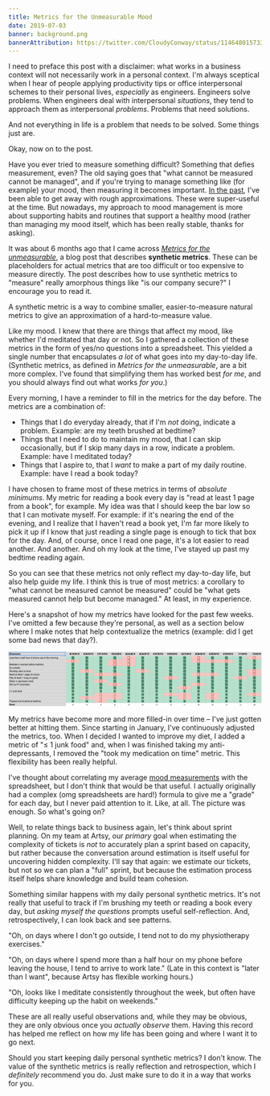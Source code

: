 ```yaml
---
title: Metrics for the Unmeasurable Mood
date: 2019-07-03
banner: background.png
bannerAttribution: https://twitter.com/CloudyConway/status/1146480157336702976
---
```



I need to preface this post with a disclaimer: what works in a business context will not necessarily work in a personal context. I'm always sceptical when I hear of people applying productivity tips or office interpersonal schemes to their personal lives, _especially_ as engineers. Engineers solve problems. When engineers deal with interpersonal _situations_, they tend to approach them as interpersonal _problems_. Problems that need solutions. 

And not everything in life is a problem that needs to be solved. Some things just are.

Okay, now on to the post.


Have you ever tried to measure something difficult? Something that defies measurement, even? The old saying goes that "what cannot be measured cannot be managed", and if you're trying to manage something like (for example) your mood, then measuring it becomes important. [In the past](https://ashfurrow.com/blog/all-i-can-say-is-im-excited/), I've been able to get away with rough approximations. These were super-useful at the time. But nowadays, my approach to mood management is more about supporting habits and routines that support a healthy mood (rather than managing my mood itself, which has been really stable, thanks for asking).

It was about 6 months ago that I came across _[Metrics for the unmeasurable](https://lethain.com/metrics-for-the-unmeasurable/)_, a blog post that describes **synthetic metrics**. These can be placeholders for actual metrics that are too difficult or too expensive to measure directly. The post describes how to use synthetic metrics to "measure" really amorphous things like "is our company secure?" I encourage you to read it.

A synthetic metric is a way to combine smaller, easier-to-measure natural metrics to give an approximation of a hard-to-measure value. 

Like my mood. I knew that there are things that affect my mood, like whether I'd meditated that day or not. So I gathered a collection of these metrics in the form of yes/no questions into a spreadsheet. This yielded a single number that encapsulates _a lot_ of what goes into my day-to-day life. (Synthetic metrics, as defined in _Metrics for the unmeasurable_, are a bit more complex. I've found that simplifying them has worked best _for me_, and you should always find out what works _for you_.)

Every morning, I have a reminder to fill in the metrics for the day before. The metrics are a combination of:

- Things that I do everyday already, that if I'm _not_ doing, indicate a problem. Example: are my teeth brushed at bedtime?
- Things that I need to do to maintain my mood, that I can skip occasionally, but if I skip many days in a row, indicate a problem. Example: have I meditated today?
- Things that I aspire to, that I _want_ to make a part of my daily routine. Example: have I read a book today?

I have chosen to frame most of these metrics in terms of _absolute minimums_. My metric for reading a book every day is "read at least 1 page from a book", for example. My idea was that I should keep the bar low so that I can motivate myself. For example: if it's nearing the end of the evening, and I realize that I haven't read a book yet, I'm far more likely to pick it up if I know that just reading a single page is enough to tick that box for the day. And, of course, once I read one page, it's a lot easier to read another. And another. And oh my look at the time, I've stayed up past my bedtime reading again.

So you can see that these metrics not only reflect my day-to-day life, but also help guide my life. I think this is true of most metrics: a corollary to "what cannot be measured cannot be measured" could be "what gets measured cannot help but become managed." At least, in my experience.

Here's a snapshot of how my metrics have looked for the past few weeks. I've omitted a few because they're personal, as well as a section below where I make notes that help contextualize the metrics (example: did I get some bad news that day?).

<Wide>

![Screenshot of my spreadsheet](metrics.png)

</Wide>

My metrics have become more and more filled-in over time – I've just gotten better at hitting them. Since starting in January, I've continuously adjusted the metrics, too. When I decided I wanted to improve my diet, I added a metric of "≤ 1 junk food" and, when I was finished taking my anti-depressants, I removed the "took my medication on time" metric. This flexibility has been really helpful.

I've thought about correlating my average [mood measurements](https://github.com/KrauseFx/mood) with the spreadsheet, but I don't think that would be that useful. I actually originally had a complex (omg spreadsheets are hard!) formula to give me a "grade" for each day, but I never paid attention to it. Like, at all. The picture was enough. So what's going on?

Well, to relate things back to business again, let's think about sprint planning. On my team at Artsy, our _primary_ goal when estimating the complexity of tickets is _not_ to accurately plan a sprint based on capacity, but rather because the conversation around estimation is itself useful for uncovering hidden complexity. I'll say that again: we estimate our tickets, but not so we can plan a "full" sprint, but because the estimation process itself helps share knowledge and build team cohesion.

Something similar happens with my daily personal synthetic metrics. It's not really that useful to track if I'm brushing my teeth or reading a book every day, but _asking myself the questions_ prompts useful self-reflection. And, retrospectively, I can look back and see patterns.

"Oh, on days where I don't go outside, I tend not to do my physiotherapy exercises."

"Oh, on days where I spend more than a half hour on my phone before leaving the house, I tend to arrive to work late." (Late in this context is "later than I want", because Artsy has flexible working hours.)

"Oh, looks like I meditate consistently throughout the week, but often have difficulty keeping up the habit on weekends."

These are all really useful observations and, while they may be obvious, they are only obvious once you _actually observe_ them. Having this record has helped me reflect on how my life has been going and where I want it to go next.

Should you start keeping daily personal synthetic metrics? I don't know. The value of the synthetic metrics is really reflection and retrospection, which I _definitely_ recommend you do. Just make sure to do it in a way that works for you.



  